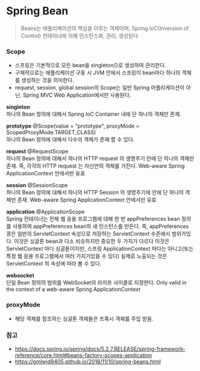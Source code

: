 # Spring Bean

> Beans는 애플리케이션의 핵심을 이루는 객체이며, Spring IoC(Inversion of Control) 컨테이너에 의해 인스턴스화, 관리, 생성된다.


### Scope
* 스프링은 기본적으로 모든 bean을 singleton으로 생성하여 관리한다.
* 구체적으로는 애플리케이션 구동 시 JVM 안에서 스프링이 bean마다 하나의 객체를 생성하는 것을 의미한다.
* request, session, global session의 Scope는 일반 Spring 어플리케이션이 아닌, Spring MVC Web Application에서만 사용된다.


**singleton**   
하나의 Bean 정의에 대해서 Spring IoC Container 내에 단 하나의 객체만 존재.


**prototype** @Scope(value = "prototype", proxyMode = ScopedProxyMode.TARGET_CLASS)   
하나의 Bean 정의에 대해서 다수의 객체가 존재 할 수 있다.


**request**  @RequestScope   
하나의 Bean 정의에 대해서 하나의 HTTP request 의 생명주기 안에 단 하나의 객체만 존재.
즉, 각각의 HTTP request 는 자신만의 객체를 가진다.
Web-aware Spring ApplicationContext 안에서만 유효


**session**  @SessionScope   
하나의 Bean 정의에 대해서 하나의 HTTP Session 의 생명주기에 안에 단 하나의 객체만 존재.
Web-aware Spring ApplicationContext 안에서만 유효

**application** @ApplicationScope   
Spring 컨테이너는 전체 웹 응용 프로그램에 대해 한 번 appPreferences bean 정의를 사용하여 appPreferences bean의 새 인스턴스를 만든다.
즉, appPreferences 콩은 일반의 ServletContext 속성으로 저장하는 ServletContext 수준에서 범위가있다. 
이것은 싱글톤 bean과 다소 비슷하지만 중요한 두 가지가 다르다
이것은 ServletContext 마다 싱글톤이지만, 스프링 ApplicationContext 마다는 아니고(또는 특정 웹 응용 프로그램에서 여러 가지가있을 수 있다) 실제로 노출되는 것은 ServletContext 의 속성에 따라 볼 수 있다.

**websocket**   
단일 Bean 정의의 범위를 WebSocket의 라이프 사이클로 지정한다. Only valid in the context of a web-aware Spring ApplicationContext

### proxyMode
- 해당 객체를 참조하는 싱글톤 객체들은 프록시 객체를 주입 받음.

### 참고
* https://docs.spring.io/spring/docs/5.2.7.RELEASE/spring-framework-reference/core.html#beans-factory-scopes-application
* https://gmlwjd9405.github.io/2018/11/10/spring-beans.html
